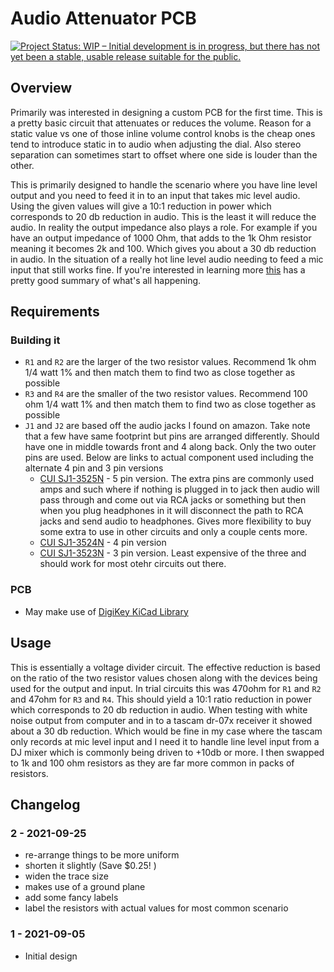 # Audio Attenuator PCB

[![Project Status: WIP – Initial development is in progress, but there has not yet been a stable, usable release suitable for the public.](https://www.repostatus.org/badges/latest/wip.svg)](https://www.repostatus.org/#wip)

## Overview

Primarily was interested in designing a custom PCB for the first time.  This is a pretty basic circuit that attenuates or reduces the volume.  Reason for a static value vs one of those inline volume control knobs is the cheap ones tend to introduce static in to audio when adjusting the dial.  Also stereo separation can sometimes start to offset where one side is louder than the other.

This is primarily designed to handle the scenario where you have line level output and you need to feed it in to an input that takes mic level audio.  Using the given values will give a 10:1 reduction in power which corresponds to 20 db reduction in audio.  This is the least it will reduce the audio.  In reality the output impedance also plays a role.  For example if you have an output impedance of 1000 Ohm, that adds to the 1k Ohm resistor meaning it becomes 2k and 100.  Which gives you about a 30 db reduction in audio.  In the situation of a really hot line level audio needing to feed a mic input that still works fine.  If you're interested in learning more [this](https://diyaudioheaven.wordpress.com/tutorials/power-impedance-etc/) has a pretty good summary of what's all happening.

## Requirements

### Building it

- `R1` and `R2` are the larger of the two resistor values.  Recommend 1k ohm 1/4 watt 1% and then match them to find two as close together as possible
- `R3` and `R4` are the smaller of the two resistor values.  Recommend 100 ohm 1/4 watt 1% and then match them to find two as close together as possible
- `J1` and `J2` are based off the audio jacks I found on amazon.  Take note that a few have same footprint but pins are arranged differently.  Should have one in middle towards front and 4 along back.  Only the two outer pins are used.  Below are links to actual component used including the alternate 4 pin and 3 pin versions
    - [CUI SJ1-3525N](https://www.digikey.com/en/products/detail/cui-devices/SJ1-3525N/738687) - 5 pin version.  The extra pins are commonly used amps and such where if nothing is plugged in to jack then audio will pass through and come out via RCA jacks or something but then when you plug headphones in it will disconnect the path to RCA jacks and send audio to headphones.  Gives more flexibility to buy some extra to use in other circuits and only a couple cents more.
    - [CUI SJ1-3524N](https://www.digikey.com/en/products/detail/cui-devices/SJ1-3524N/738688) - 4 pin version
    - [CUI SJ1-3523N](https://www.digikey.com/en/products/detail/cui-devices/SJ1-3523N/738689) - 3 pin version.  Least expensive of the three and should work for most otehr circuits out there.

### PCB

- May make use of [DigiKey KiCad Library](https://github.com/Digi-Key/digikey-kicad-library)

## Usage

This is essentially a voltage divider circuit.  The effective reduction is based on the ratio of the two resistor values chosen along with the devices being used for the output and input.  In trial circuits this was 470ohm for `R1` and `R2` and 47ohm for `R3` and `R4`.  This should yield a 10:1 ratio reduction in power which corresponds to 20 db reduction in audio.  When testing with white noise output from computer and in to a tascam dr-07x receiver it showed about a 30 db reduction.  Which would be fine in my case where the tascam only records at mic level input and I need it to handle line level input from a DJ mixer which is commonly being driven to +10db or more.  I then swapped to 1k and 100 ohm resistors as they are far more common in packs of resistors.

## Changelog

### 2 - 2021-09-25

- re-arrange things to be more uniform
- shorten it slightly (Save $0.25! )
- widen the trace size
- makes use of a ground plane
- add some fancy labels
- label the resistors with actual values for most common scenario

### 1 - 2021-09-05

- Initial design